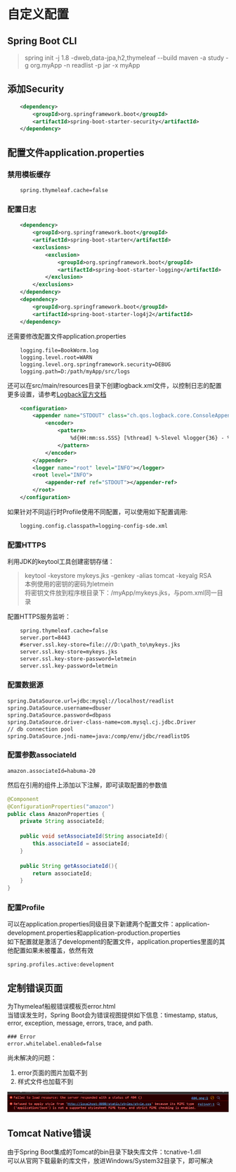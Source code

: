 # 自定义配置

## Spring Boot CLI

> spring init -j 1.8 -dweb,data-jpa,h2,thymeleaf --build maven -a study -g org.myApp -n readlist -p jar -x myApp  

## 添加Security

```xml
    <dependency>
        <groupId>org.springframework.boot</groupId>
        <artifactId>spring-boot-starter-security</artifactId>
    </dependency>
```

## 配置文件application.properties

### 禁用模板缓存

```text
    spring.thymeleaf.cache=false
```

### 配置日志

```xml
    <dependency>
        <groupId>org.springframework.boot</groupId>
        <artifactId>spring-boot-starter</artifactId>
        <exclusions>
            <exclusion>
                <groupId>org.springframework.boot</groupId>
                <artifactId>spring-boot-starter-logging</artifactId>
            </exclusion>
        </exclusions>
    </dependency>
    <dependency>
        <groupId>org.springframework.boot</groupId>
        <artifactId>spring-boot-starter-log4j2</artifactId>
    </dependency>
```

还需要修改配置文件application.properties  

```text
    logging.file=BookWorm.log
    logging.level.root=WARN
    logging.level.org.springframework.security=DEBUG
    logging.path=D:/path/myApp/src/logs
```

还可以在src/main/resources目录下创建logback.xml文件，以控制日志的配置
更多设置，请参考[Logback官方文档](https://logback.qos.ch/documentation.html)  

```xml
    <configuration>
        <appender name="STDOUT" class="ch.qos.logback.core.ConsoleAppender">
            <encoder>
                <pattern>
                    %d{HH:mm:ss.SSS} [%thread] %-5level %logger{36} - %msg%n
                </pattern>
            </encoder>
        </appender>
        <logger name="root" level="INFO"></logger>
        <root level="INFO">
            <appender-ref ref="STDOUT"></appender-ref>
        </root>
    </configuration>
```

如果针对不同运行时Profile使用不同配置，可以使用如下配置调用:

```text
    logging.config.classpath=logging-config-sde.xml
```

### 配置HTTPS

利用JDK的keytool工具创建密钥存储：
> keytool -keystore mykeys.jks -genkey -alias tomcat -keyalg RSA  
> 本例使用的密钥的密码为letmein  
> 将密钥文件放到程序根目录下：/myApp/mykeys.jks，与pom.xml同一目录  

配置HTTPS服务监听：

```text
    spring.thymeleaf.cache=false
    server.port=8443
    #server.ssl.key-store=file:///D:\path_to\mykeys.jks
    server.ssl.key-store=mykeys.jks
    server.ssl.key-store-password=letmein
    server.ssl.key-password=letmein
```

### 配置数据源

```text
spring.DataSource.url=jdbc:mysql://localhost/readlist
spring.DataSource.username=dbuser
spring.DataSource.password=dbpass
spring.DataSource.driver-class-name=com.mysql.cj.jdbc.Driver
// db connection pool
spring.DataSource.jndi-name=java:/comp/env/jdbc/readlistDS
```

### 配置参数associateId

```text
amazon.associateId=habuma-20
```

然后在引用的组件上添加以下注解，即可读取配置的参数值

```java
@Component
@ConfigurationProperties("amazon")
public class AmazonProperties {
    private String associateId;
    
    public void setAssociateId(String associateId){
        this.associateId = associateId;
    }

    public String getAssociateId(){
        return associateId;
    }
}
```

### 配置Profile

可以在application.properties同级目录下新建两个配置文件：application-development.properties和application-production.properties  
如下配置就是激活了development的配置文件，application.properties里面的其他配置如果未被覆盖，依然有效  

```text
spring.profiles.active:development
```

## 定制错误页面

为Thymeleaf船舰错误模板页error.html  
当错误发生时，Spring Boot会为错误视图提供如下信息：timestamp, status, error, exception, message, errors, trace, and path.  

```text
### Error
error.whitelabel.enabled=false
```

尚未解决的问题：

1. error页面的图片加载不到  
2. 样式文件也加载不到  

![未解决问题](/ch03_configuration/problem.png)

## Tomcat Native错误

由于Spring Boot集成的Tomcat的bin目录下缺失库文件：tcnative-1.dll  
可以从官网下载最新的库文件，放进Windows/System32目录下，即可解决  
